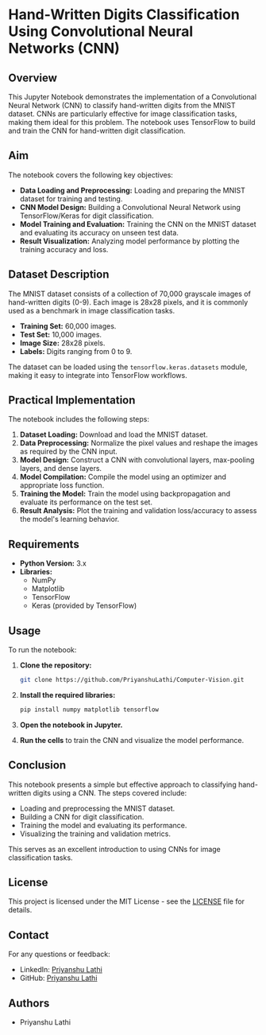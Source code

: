 # Hand-Written Digits Classification Using Convolutional Neural Networks (CNN)

## Overview

This Jupyter Notebook demonstrates the implementation of a Convolutional Neural Network (CNN) to classify hand-written digits from the MNIST dataset. CNNs are particularly effective for image classification tasks, making them ideal for this problem. The notebook uses TensorFlow to build and train the CNN for hand-written digit classification.

## Aim

The notebook covers the following key objectives:

- **Data Loading and Preprocessing:** Loading and preparing the MNIST dataset for training and testing.
- **CNN Model Design:** Building a Convolutional Neural Network using TensorFlow/Keras for digit classification.
- **Model Training and Evaluation:** Training the CNN on the MNIST dataset and evaluating its accuracy on unseen test data.
- **Result Visualization:** Analyzing model performance by plotting the training accuracy and loss.

## Dataset Description

The MNIST dataset consists of a collection of 70,000 grayscale images of hand-written digits (0-9). Each image is 28x28 pixels, and it is commonly used as a benchmark in image classification tasks.

- **Training Set:** 60,000 images.
- **Test Set:** 10,000 images.
- **Image Size:** 28x28 pixels.
- **Labels:** Digits ranging from 0 to 9.

The dataset can be loaded using the `tensorflow.keras.datasets` module, making it easy to integrate into TensorFlow workflows.

## Practical Implementation

The notebook includes the following steps:

1. **Dataset Loading:** Download and load the MNIST dataset.
2. **Data Preprocessing:** Normalize the pixel values and reshape the images as required by the CNN input.
3. **Model Design:** Construct a CNN with convolutional layers, max-pooling layers, and dense layers.
4. **Model Compilation:** Compile the model using an optimizer and appropriate loss function.
5. **Training the Model:** Train the model using backpropagation and evaluate its performance on the test set.
6. **Result Analysis:** Plot the training and validation loss/accuracy to assess the model's learning behavior.

## Requirements

- **Python Version:** 3.x
- **Libraries:**
    - NumPy
    - Matplotlib
    - TensorFlow
    - Keras (provided by TensorFlow)

## Usage

To run the notebook:

1. **Clone the repository:**
    ```bash
    git clone https://github.com/PriyanshuLathi/Computer-Vision.git
    ```

2. **Install the required libraries:**
    ```bash
    pip install numpy matplotlib tensorflow 
    ```

3. **Open the notebook in Jupyter.**

4. **Run the cells** to train the CNN and visualize the model performance.

## Conclusion

This notebook presents a simple but effective approach to classifying hand-written digits using a CNN. The steps covered include:

- Loading and preprocessing the MNIST dataset.
- Building a CNN for digit classification.
- Training the model and evaluating its performance.
- Visualizing the training and validation metrics.

This serves as an excellent introduction to using CNNs for image classification tasks.

## License

This project is licensed under the MIT License - see the [LICENSE](https://github.com/PriyanshuLathi/Computer-Vision/blob/main/LICENSE) file for details.

## Contact

For any questions or feedback:

- LinkedIn: [Priyanshu Lathi](https://www.linkedin.com/in/priyanshu-lathi)
- GitHub: [Priyanshu Lathi](https://github.com/PriyanshuLathi)

## Authors

- Priyanshu Lathi
